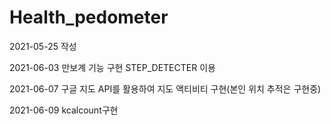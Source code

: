 # Health_pedometer
2021-05-25 작성

2021-06-03 만보계 기능 구현 STEP_DETECTER 이용

2021-06-07 구글 지도 API를 활용하여 지도 액티비티 구현(본인 위치 추적은 구현중)

2021-06-09 kcalcount구현
